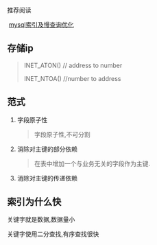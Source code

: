 推荐阅读

​	[mysql索引及慢查询优化](https://tech.meituan.com/2014/06/30/mysql-index.html,"美团")	



## 存储ip

> INET_ATON()	 // address to number
>
> INET_NTOA()	//number to address

## 范式

1. 字段原子性

   > 字段原子性,不可分割

2. 消除对主键的部分依赖

   > 在表中增加一个与业务无关的字段作为主键.

3. 消除对主键的传递依赖

## 索引为什么快

关键字就是数据,数据量小

关键字使用二分查找,有序查找很快